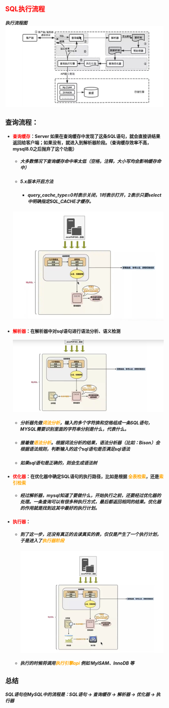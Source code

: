 ## <font color='red'>SQL执行流程</font>





##### 执行流程图![image-20220312170317484](MySQL%E6%89%A7%E8%A1%8C%E6%B5%81%E7%A8%8B.assets/image-20220312170317484.png)



## 查询流程：



- #### <font color='red'>查询缓存</font>：Server 如果在查询缓存中发现了这条SQL语句，就会直接讲结果返回给客户端；如果没有，就进入到解析器阶段。（查询缓存效率不高，mysql8.0之后抛弃了这个功能）

  - ##### 大多数情况下查询缓存命中率太低（空格，注释，大小写均会影响缓存命中）

  - ##### 5.x版本开启方法

    - ##### query_cache_type=0时表示关闭，1时表示打开，2表示只要select 中明确指定SQL_CACHE才缓存。

  <img src="MySQL%E6%89%A7%E8%A1%8C%E6%B5%81%E7%A8%8B.assets/image-20220312171553053.png" alt="image-20220312171553053" style="zoom:67%;" />





- #### <font color='red'>解析器</font>：在解析器中对sql语句进行语法分析、语义检测

  

  <img src="MySQL%E6%89%A7%E8%A1%8C%E6%B5%81%E7%A8%8B.assets/image-20220312173718088.png" alt="image-20220312173718088" style="zoom:67%;" />

  

  - ##### 分析器先做<font color='orange'>词法分析</font>，输入的多个字符换和空格组成一条SQL语句，MYSQL需要识别里面的字符串分别是什么，代表什么。

  - ##### 接着做<font color='orange'>语法分析</font>。根据词法分析的结果，语法分析器（比如：Bison）会根据语法规则，判断输入的这个sql语句是否满足sql语法

  - ##### 如果sql语句是正确的，则会生成语法树





- #### <font color='red'>优化器</font>：在优化器中确定SQL语句的执行路径，比如是根据 <font color='orange'>全表检索</font>，还是<font color='orange'>索引检索</font> 

  - ##### 经过解析器，mysql知道了要做什么，开始执行之前，还要经过优化器的处理。一条查询可以有很多种执行方式，最后都返回相同的结果。优化器的作用就是找到这其中最好的执行计划。





- #### <font color='red'>执行器</font>：

  - ##### 到了这一步，还没有真正的去读真实的表，仅仅是产生了一个执行计划，于是进入了<font color='orange'>执行器阶段</font> 

    <img src="MySQL%E6%89%A7%E8%A1%8C%E6%B5%81%E7%A8%8B.assets/image-20220312182149795.png" alt="image-20220312182149795" style="zoom:67%;" />

  - ##### 执行的时候将调用<font color='orange'>执行引擎api</font> 例如 MyISAM、InnoDB 等 







## 总结



##### SQL语句在MySQL中的流程是：SQL语句 -> 查询缓存 -> 解析器 -> 优化器 -> 执行器